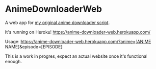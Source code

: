 # AnimeDownloaderWeb

A web app for [my original anime downloader script](https://github.com/anubiann00b/AnimeDownloader).

It's running on Heroku! https://anime-downloader-web.herokuapp.com/

Usage: https://anime-downloader-web.herokuapp.com/?anime=[ANIME NAME]&episode=[EPISODE]

This is a work in progres, expect an actual website once it's functional enough.
